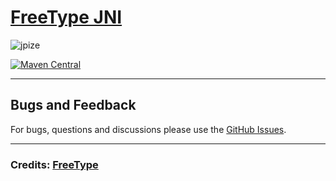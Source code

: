 # [FreeType JNI](https://github.com/generaloss/freetype-jni)
![jpize](https://external-content.duckduckgo.com/iu/?u=https%3A%2F%2Fupload.wikimedia.org%2Fwikipedia%2Fcommons%2Fthumb%2F1%2F17%2FFreetype_logo_new.svg%2F360px-Freetype_logo_new.svg.png&f=1&nofb=1&ipt=39d69a8a2f61f9e89fd0168cd4fcb5ca2defa1c898b900c76e65ac1c944aae13&ipo=images)

[![Maven Central](https://img.shields.io/maven-central/v/io.github.generaloss/jpize-core.svg)](https://mvnrepository.com/artifact/io.github.generaloss/jpize-core)

---

## Bugs and Feedback
For bugs, questions and discussions please use the [GitHub Issues](https://github.com/generaloss/jpize-core/issues).

---

### Credits: [FreeType](https://github.com/freetype/freetype.git)